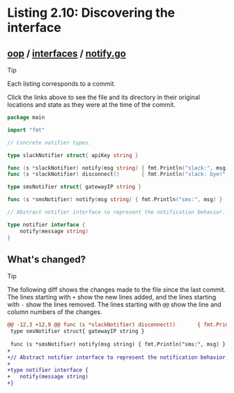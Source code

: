 # Listing 2.10: Discovering the interface

## [oop](https://github.com/inancgumus/gobyexample/blob/4f09e4cd2830fae66b41df1769ea943592f10b0d/oop) / [interfaces](https://github.com/inancgumus/gobyexample/blob/4f09e4cd2830fae66b41df1769ea943592f10b0d/oop/interfaces) / [notify.go](https://github.com/inancgumus/gobyexample/blob/4f09e4cd2830fae66b41df1769ea943592f10b0d/oop/interfaces/notify.go)

> [!TIP]
> Each listing corresponds to a commit.
>
> Click the links above to see the file and its directory in their original locations and state as they were at the time of the commit.

```go
package main

import "fmt"

// Concrete notifier types.

type slackNotifier struct{ apiKey string }

func (s *slackNotifier) notify(msg string) { fmt.Println("slack:", msg) }
func (s *slackNotifier) disconnect()       { fmt.Println("slack: bye!") }

type smsNotifier struct{ gatewayIP string }

func (s *smsNotifier) notify(msg string) { fmt.Println("sms:", msg) }

// Abstract notifier interface to represent the notification behavior.

type notifier interface {
	notify(message string)
}
```

## What's changed?

> [!TIP]
> The following diff shows the changes made to the file since the last commit.
> The lines starting with `+` show the new lines added, and the lines starting with `-` show the lines removed.
> The lines starting with `@@` show the line and column numbers of the changes.

```diff
@@ -12,3 +12,9 @@ func (s *slackNotifier) disconnect()       { fmt.Println("slack: bye!") }
 type smsNotifier struct{ gatewayIP string }
 
 func (s *smsNotifier) notify(msg string) { fmt.Println("sms:", msg) }
+
+// Abstract notifier interface to represent the notification behavior.
+
+type notifier interface {
+	notify(message string)
+}
```

